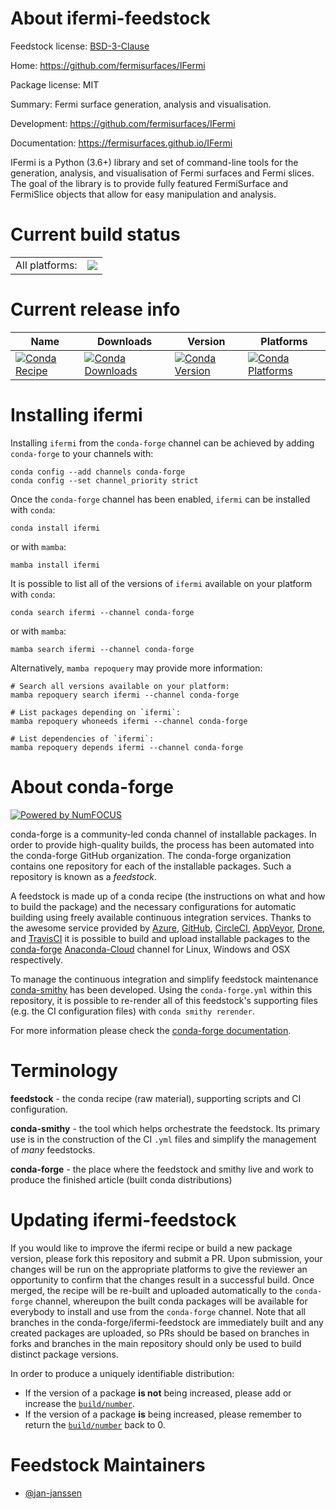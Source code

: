 About ifermi-feedstock
======================

Feedstock license: [BSD-3-Clause](https://github.com/conda-forge/ifermi-feedstock/blob/main/LICENSE.txt)

Home: https://github.com/fermisurfaces/IFermi

Package license: MIT

Summary: Fermi surface generation, analysis and visualisation.

Development: https://github.com/fermisurfaces/IFermi

Documentation: https://fermisurfaces.github.io/IFermi

IFermi is a Python (3.6+) library and set of command-line tools for
the generation, analysis, and visualisation of Fermi surfaces and
Fermi slices. The goal of the library is to provide fully featured
FermiSurface and FermiSlice objects that allow for easy manipulation
and analysis.


Current build status
====================


<table><tr><td>All platforms:</td>
    <td>
      <a href="https://dev.azure.com/conda-forge/feedstock-builds/_build/latest?definitionId=13406&branchName=main">
        <img src="https://dev.azure.com/conda-forge/feedstock-builds/_apis/build/status/ifermi-feedstock?branchName=main">
      </a>
    </td>
  </tr>
</table>

Current release info
====================

| Name | Downloads | Version | Platforms |
| --- | --- | --- | --- |
| [![Conda Recipe](https://img.shields.io/badge/recipe-ifermi-green.svg)](https://anaconda.org/conda-forge/ifermi) | [![Conda Downloads](https://img.shields.io/conda/dn/conda-forge/ifermi.svg)](https://anaconda.org/conda-forge/ifermi) | [![Conda Version](https://img.shields.io/conda/vn/conda-forge/ifermi.svg)](https://anaconda.org/conda-forge/ifermi) | [![Conda Platforms](https://img.shields.io/conda/pn/conda-forge/ifermi.svg)](https://anaconda.org/conda-forge/ifermi) |

Installing ifermi
=================

Installing `ifermi` from the `conda-forge` channel can be achieved by adding `conda-forge` to your channels with:

```
conda config --add channels conda-forge
conda config --set channel_priority strict
```

Once the `conda-forge` channel has been enabled, `ifermi` can be installed with `conda`:

```
conda install ifermi
```

or with `mamba`:

```
mamba install ifermi
```

It is possible to list all of the versions of `ifermi` available on your platform with `conda`:

```
conda search ifermi --channel conda-forge
```

or with `mamba`:

```
mamba search ifermi --channel conda-forge
```

Alternatively, `mamba repoquery` may provide more information:

```
# Search all versions available on your platform:
mamba repoquery search ifermi --channel conda-forge

# List packages depending on `ifermi`:
mamba repoquery whoneeds ifermi --channel conda-forge

# List dependencies of `ifermi`:
mamba repoquery depends ifermi --channel conda-forge
```


About conda-forge
=================

[![Powered by
NumFOCUS](https://img.shields.io/badge/powered%20by-NumFOCUS-orange.svg?style=flat&colorA=E1523D&colorB=007D8A)](https://numfocus.org)

conda-forge is a community-led conda channel of installable packages.
In order to provide high-quality builds, the process has been automated into the
conda-forge GitHub organization. The conda-forge organization contains one repository
for each of the installable packages. Such a repository is known as a *feedstock*.

A feedstock is made up of a conda recipe (the instructions on what and how to build
the package) and the necessary configurations for automatic building using freely
available continuous integration services. Thanks to the awesome service provided by
[Azure](https://azure.microsoft.com/en-us/services/devops/), [GitHub](https://github.com/),
[CircleCI](https://circleci.com/), [AppVeyor](https://www.appveyor.com/),
[Drone](https://cloud.drone.io/welcome), and [TravisCI](https://travis-ci.com/)
it is possible to build and upload installable packages to the
[conda-forge](https://anaconda.org/conda-forge) [Anaconda-Cloud](https://anaconda.org/)
channel for Linux, Windows and OSX respectively.

To manage the continuous integration and simplify feedstock maintenance
[conda-smithy](https://github.com/conda-forge/conda-smithy) has been developed.
Using the ``conda-forge.yml`` within this repository, it is possible to re-render all of
this feedstock's supporting files (e.g. the CI configuration files) with ``conda smithy rerender``.

For more information please check the [conda-forge documentation](https://conda-forge.org/docs/).

Terminology
===========

**feedstock** - the conda recipe (raw material), supporting scripts and CI configuration.

**conda-smithy** - the tool which helps orchestrate the feedstock.
                   Its primary use is in the construction of the CI ``.yml`` files
                   and simplify the management of *many* feedstocks.

**conda-forge** - the place where the feedstock and smithy live and work to
                  produce the finished article (built conda distributions)


Updating ifermi-feedstock
=========================

If you would like to improve the ifermi recipe or build a new
package version, please fork this repository and submit a PR. Upon submission,
your changes will be run on the appropriate platforms to give the reviewer an
opportunity to confirm that the changes result in a successful build. Once
merged, the recipe will be re-built and uploaded automatically to the
`conda-forge` channel, whereupon the built conda packages will be available for
everybody to install and use from the `conda-forge` channel.
Note that all branches in the conda-forge/ifermi-feedstock are
immediately built and any created packages are uploaded, so PRs should be based
on branches in forks and branches in the main repository should only be used to
build distinct package versions.

In order to produce a uniquely identifiable distribution:
 * If the version of a package **is not** being increased, please add or increase
   the [``build/number``](https://docs.conda.io/projects/conda-build/en/latest/resources/define-metadata.html#build-number-and-string).
 * If the version of a package **is** being increased, please remember to return
   the [``build/number``](https://docs.conda.io/projects/conda-build/en/latest/resources/define-metadata.html#build-number-and-string)
   back to 0.

Feedstock Maintainers
=====================

* [@jan-janssen](https://github.com/jan-janssen/)

